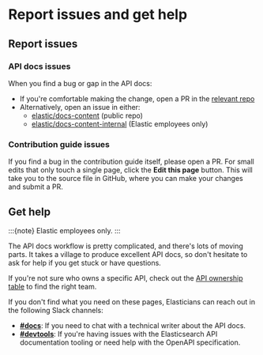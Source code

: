 # Report issues and get help

## Report issues

### API docs issues

When you find a bug or gap in the API docs:

- If you're comfortable making the change, open a PR in the [relevant repo](workflows.md#quick-reference)
- Alternatively, open an issue in either:
   -  [elastic/docs-content](https://www.github.com/elastic/docs-content/issues) (public repo)
   - [elastic/docs-content-internal](https://www.github.com/elastic/docs-content-internal/issues) (Elastic employees only)

### Contribution guide issues

If you find a bug in the contribution guide itself, please open a PR.
For small edits that only touch a single page, click the **Edit this page** button. This will take you to the source file in GitHub, where you can make your changes and submit a PR.

## Get help

:::{note}
Elastic employees only.
:::

The API docs workflow is pretty complicated, and there's lots of moving parts. It takes a village to produce excellent API docs, so don't hesitate to ask for help if you get stuck or have questions.

If you're not sure who owns a specific API, check out the [API ownership table](workflows.md#quick-reference) to find the right team.

If you don't find what you need on these pages, Elasticians can reach out in the following Slack channels:

- [**#docs**](https://elastic.slack.com/archives/C0JF80CJZ): If you need to chat with a technical writer about the API docs.
- [**#devtools**](https://elastic.slack.com/archives/C0D8Y4ZJ9): If you're having issues with the Elasticsearch API documentation tooling or need help with the OpenAPI specification.
